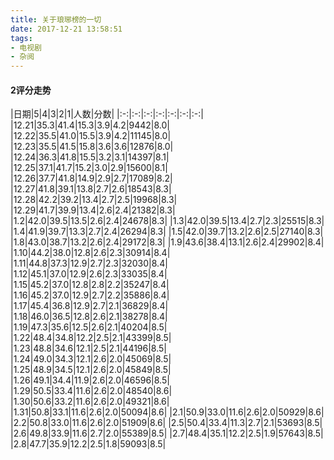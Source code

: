 ```yaml
---
title: 关于琅琊榜的一切
date: 2017-12-21 13:58:51
tags:
- 电视剧
- 杂阅
---
```


#### 2评分走势

|日期|5|4|3|2|1|人数|分数|
|:-:|:-:|:-:|:-:|:-:|:-:|:-:|
|12.21|35.3|41.4|15.3|3.9|4.2|9442|8.0|
|12.22|35.5|41.0|15.5|3.9|4.2|11145|8.0|
|12.23|35.5|41.5|15.8|3.6|3.6|12876|8.0|
|12.24|36.3|41.8|15.5|3.2|3.1|14397|8.1|
|12.25|37.1|41.7|15.2|3.0|2.9|15600|8.1|
|12.26|37.7|41.8|14.9|2.9|2.7|17089|8.2|
|12.27|41.8|39.1|13.8|2.7|2.6|18543|8.3|
|12.28|42.2|39.2|13.4|2.7|2.5|19968|8.3|
|12.29|41.7|39.9|13.4|2.6|2.4|21382|8.3|
|1.2|42.0|39.5|13.5|2.6|2.4|24678|8.3|
|1.3|42.0|39.5|13.4|2.7|2.3|25515|8.3|
|1.4|41.9|39.7|13.3|2.7|2.4|26294|8.3|
|1.5|42.0|39.7|13.2|2.6|2.5|27140|8.3|
|1.8|43.0|38.7|13.2|2.6|2.4|29172|8.3|
|1.9|43.6|38.4|13.1|2.6|2.4|29902|8.4|
|1.10|44.2|38.0|12.8|2.6|2.3|30914|8.4|
|1.11|44.8|37.3|12.9|2.7|2.3|32030|8.4|
|1.12|45.1|37.0|12.9|2.6|2.3|33035|8.4|
|1.15|45.2|37.0|12.8|2.8|2.2|35247|8.4|
|1.16|45.2|37.0|12.9|2.7|2.2|35886|8.4|
|1.17|45.4|36.8|12.9|2.7|2.1|36829|8.4|
|1.18|46.0|36.5|12.8|2.6|2.1|38278|8.4|
|1.19|47.3|35.6|12.5|2.6|2.1|40204|8.5|
|1.22|48.4|34.8|12.2|2.5|2.1|43399|8.5|
|1.23|48.8|34.6|12.1|2.5|2.1|44196|8.5|
|1.24|49.0|34.3|12.1|2.6|2.0|45069|8.5|
|1.25|48.9|34.5|12.1|2.6|2.0|45849|8.5|
|1.26|49.1|34.4|11.9|2.6|2.0|46596|8.5|
|1.29|50.5|33.4|11.6|2.6|2.0|48540|8.6|
|1.30|50.6|33.2|11.6|2.6|2.0|49321|8.6|
|1.31|50.8|33.1|11.6|2.6|2.0|50094|8.6|
|2.1|50.9|33.0|11.6|2.6|2.0|50929|8.6|
|2.2|50.8|33.0|11.6|2.6|2.0|51909|8.6|
|2.5|50.4|33.4|11.3|2.7|2.1|53693|8.5|
|2.6|49.8|33.9|11.6|2.7|2.0|55389|8.5|
|2.7|48.4|35.1|12.2|2.5|1.9|57643|8.5|
|2.8|47.7|35.9|12.2|2.5|1.8|59093|8.5|
